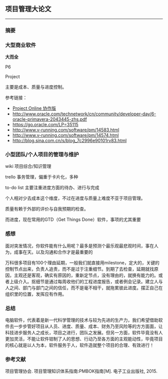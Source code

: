 ## 项目管理大论文

---

### 摘要



### 大型商业软件

**大而全**

P6

Project

主要是成本、质量与进度控制。

参考链接：

- [Project Online 协作版](https://products.office.com/zh-cn/project/project-online-essentials)
- http://www.oracle.com/technetwork/cn/community/developer-day/6-oracle-primavera-2043445-zhs.pdf
- https://go.oracle.com/LP=35115
- http://www.v-running.com/software/pm/14583.html
- http://www.v-running.com/software/pm/14574.html
- http://blog.sina.com.cn/s/blog_7c2996e90101rv83.html





### 小型团队/个人项目的管理与维护

wiki 项目综合/知识管理

trello 事务管理，偏重于卡片化，多种

to-do list 主要注重进度方面的待办、进行与完成

个人相对少去成本这个维度，不过在进度与质量上难度不亚于项目管理。

质量有赖于外部的评价与自我预期的检查。

而进度，现在常用的GTD（Get Things Done）软件，事项的尤其重要





### 感想

面对突发情况，你软件能有什么用呢？最多是预测个最乐观最悲观时间，事在人为，成事在天。以及沟通和合作才是最重要的

万科很多项目有100个理由延期，一般我们就直接用milestone，定大的，关键的控制节点出来，负责人追责，而不是过于注重细节。到期了去检查，延期就找原因，主观还是客观，确实有原因的，重新定节点，没有理由的，就换有能力的。或者上级介入。抠细节是通过每周收他们的工程进度报告，或者例会记录。建立人与人之间、部门与部门之间的信任，而不是毫不相干，就拖累彼此进度。摆正自己在组织里的位置，发挥应有作用。

### 总结

电脑软件，代表着是新一代科学管理的技术与较为先进的生产力，我们希望借助软件去一步步管好项目从人员、进度、质量、成本、财务乃至风险等的方方面面，让科技进步服务人之成长，项目之进行，团队之发展。但另一方面，软件毕竟没有人更加灵活，不能让软件钳制了人的思想、行动乃至各方面的主观能动性，毕竟项目的核心就是以人为本，软件服务于人，软件造就整个项目的合理、有效进行！







### 参考文献

项目管理协会. 项目管理知识体系指南:PMBOK指南[M]. 电子工业出版社, 2015.

